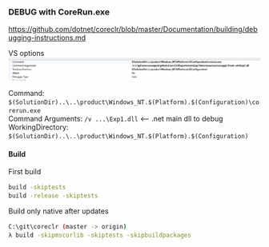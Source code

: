 ﻿### DEBUG with CoreRun.exe

https://github.com/dotnet/coreclr/blob/master/Documentation/building/debugging-instructions.md   


VS options
![File](file.png)

Command: `$(SolutionDir)..\..\product\Windows_NT.$(Platform).$(Configuration)\corerun.exe`  
Command Arguments: `/v ...\Exp1.dll`  <-- .net main dll to debug  
WorkingDirectory: `$(SolutionDir)..\..\product\Windows_NT.$(Platform).$(Configuration)`

#### Build

First build
``` bash
build -skiptests
build -release -skiptests
``` 

Build only native after updates 
``` bash
C:\git\coreclr (master -> origin)
λ build -skipmscorlib -skiptests -skipbuildpackages
```
